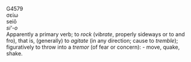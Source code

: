 <body>
  <p>G4579<br>  σείω  <br> seiō  <br><i>si‘-o </i><br>Apparently a primary verb; to <i>rock</i> (<i>vibrate</i>, properly sideways or to and fro), that is, (generally) to <i>agitate</i> (in any direction; cause to <i>tremble</i>); figuratively to throw into a <i>tremor</i> (of fear or concern): - move, quake, shake.<br></p>
 </body>